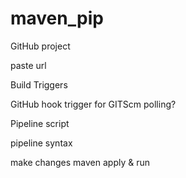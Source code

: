 # maven_pip

GitHub project

  paste url

Build Triggers

  GitHub hook trigger for GITScm polling?

Pipeline script

pipeline syntax 

make changes maven
apply & run
